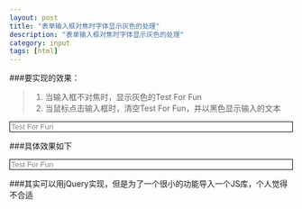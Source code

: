 ```yaml
---
layout: post
title: "表单输入框对焦时字体显示灰色的处理"
description: "表单输入框对焦时字体显示灰色的处理"
category: input
tags: [html]
---
```


###要实现的效果：   
>1. 当输入框不对焦时，显示灰色的Test For Fun    
>2. 当鼠标点击输入框时，清空Test For Fun，并以黑色显示输入的文本    

  <form>
    <input type="text" name="address" size="60" maxlength="60" style="color:gray; background: #fff; border: 1px solid #000;" value="Test For Fun" onfocus="if(this.value=='Test For Fun'){this.value=''};this.style.color='black';" onblur="if(this.value==''||this.value=='Test For Fun'){this.value='Test For Fun';this.style.color='gray';}">
  </form>

###具体效果如下
<form>
<input type="text" name="address" size="60" maxlength="60" style="color:gray; background: #fff; border: 1px solid #000;" value="Test For Fun" onfocus="if(this.value=='Test For Fun'){this.value=''};this.style.color='black';" onblur="if(this.value==''||this.value=='Test For Fun'){this.value='Test For Fun';this.style.color='gray';}">
</form>

###其实可以用jQuery实现，但是为了一个很小的功能导入一个JS库，个人觉得不合适
